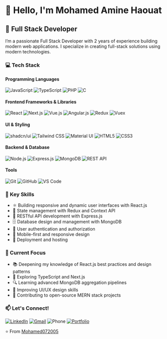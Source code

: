 # 👋 Hello, I'm Mohamed Amine Haouat

## 🚀 Full Stack Developer

I’m a passionate Full Stack Developer with 2 years of experience building modern web applications. I specialize in creating full-stack solutions using modern technologies.

### 💻 Tech Stack

#### Programming Languages
![JavaScript](https://img.shields.io/badge/-JavaScript-F7DF1E?style=flat-square&logo=javascript&logoColor=black)
![TypeScript](https://img.shields.io/badge/-TypeScript-3178C6?style=flat-square&logo=typescript&logoColor=white)
![PHP](https://img.shields.io/badge/-PHP-777BB4?style=flat-square&logo=php&logoColor=white)
![C](https://img.shields.io/badge/-C-A8B9CC?style=flat-square&logo=c&logoColor=black)

#### Frontend Frameworks & Libraries
![React](https://img.shields.io/badge/-React-61DAFB?style=flat-square&logo=react&logoColor=black)
![Next.js](https://img.shields.io/badge/-Next.js-black?style=flat-square&logo=next.js&logoColor=white)
![Vue.js](https://img.shields.io/badge/-Vue.js-4FC08D?style=flat-square&logo=vue.js&logoColor=white)
![Angular.js](https://img.shields.io/badge/-Angular.js-red?style=flat-square&logo=angular.js&logoColor=white)
![Redux](https://img.shields.io/badge/-Redux-764ABC?style=flat-square&logo=redux)
![Vuex](https://img.shields.io/badge/-Vuex-4FC08D?style=flat-square&logo=vue.js&logoColor=white)

#### UI & Styling
![shadcn/ui](https://img.shields.io/badge/-shadcn%2Fui-000000?style=flat-square&logo=react)
![Tailwind CSS](https://img.shields.io/badge/-TailwindCSS-38B2AC?style=flat-square&logo=tailwind-css&logoColor=white)
![Material UI](https://img.shields.io/badge/-MaterialUI-0081CB?style=flat-square&logo=material-ui)
![HTML5](https://img.shields.io/badge/-HTML5-E34F26?style=flat-square&logo=html5&logoColor=white)
![CSS3](https://img.shields.io/badge/-CSS3-1572B6?style=flat-square&logo=css3)

#### Backend & Database
![Node.js](https://img.shields.io/badge/-Node.js-339933?style=flat-square&logo=node.js&logoColor=white)
![Express.js](https://img.shields.io/badge/-Express.js-000000?style=flat-square&logo=express)
![MongoDB](https://img.shields.io/badge/-MongoDB-47A248?style=flat-square&logo=mongodb&logoColor=white)
![REST API](https://img.shields.io/badge/-REST_API-FF6C37?style=flat-square&logo=postman&logoColor=white)
#### Tools
![Git](https://img.shields.io/badge/-Git-F05032?style=flat-square&logo=git&logoColor=white)
![GitHub](https://img.shields.io/badge/-GitHub-181717?style=flat-square&logo=github)
![VS Code](https://img.shields.io/badge/-VS_Code-007ACC?style=flat-square&logo=visual-studio-code)

### 🌟 Key Skills

- ⚛️ Building responsive and dynamic user interfaces with React.js
- 🔄 State management with Redux and Context API
- 📡 RESTful API development with Express.js
- 🗄️ Database design and management with MongoDB
- 🔐 User authentication and authorization
- 📱 Mobile-first and responsive design
- 🚀 Deployment and hosting

### 🎯 Current Focus

- 📚 Deepening my knowledge of React.js best practices and design patterns
- 🌱 Exploring TypeScript and Next.js
- 🔍 Learning advanced MongoDB aggregation pipelines
- 🎨 Improving UI/UX design skills
- 🤝 Contributing to open-source MERN stack projects

### 📫 Let's Connect!

[![LinkedIn](https://img.shields.io/badge/-LinkedIn-0A66C2?style=flat-square&logo=linkedin)](https://www.linkedin.com/in/mohamed-amine-haouat-6132a0288/)
[![Gmail](https://img.shields.io/badge/-Gmail-EA4335?style=flat-square&logo=gmail&logoColor=white)](mailto:mohamedaminehaouat24@gmail.com)
![Phone](https://img.shields.io/badge/-📱_+212_722108288-25D366?style=flat-square)
[![Portfolio](https://img.shields.io/badge/-Portfolio-purple?style=flat-square&logo=portfolio)](https://mohamedaminehaouat.vercel.app/)

⭐️ From [Mohamed072005](https://github.com/Mohamed072005)
